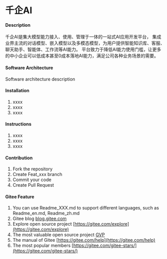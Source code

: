 # 千企AI

#### Description
千企AI是集大模型能力接入、使用、管理于一体的一站式AI应用开发平台， 集成业界主流的对话模型、嵌入模型以及多模态模型，为用户提供智能知识库、客服、聊天助手、智能体、工作流等AI能力。
平台致力于降低AI能力使用门槛，让更多的中小企业可以低成本甚至0成本落地AI能力，满足公司各种业务场景的需要。

#### Software Architecture
Software architecture description

#### Installation

1.  xxxx
2.  xxxx
3.  xxxx

#### Instructions

1.  xxxx
2.  xxxx
3.  xxxx

#### Contribution

1.  Fork the repository
2.  Create Feat_xxx branch
3.  Commit your code
4.  Create Pull Request


#### Gitee Feature

1.  You can use Readme\_XXX.md to support different languages, such as Readme\_en.md, Readme\_zh.md
2.  Gitee blog [blog.gitee.com](https://blog.gitee.com)
3.  Explore open source project [https://gitee.com/explore](https://gitee.com/explore)
4.  The most valuable open source project [GVP](https://gitee.com/gvp)
5.  The manual of Gitee [https://gitee.com/help](https://gitee.com/help)
6.  The most popular members  [https://gitee.com/gitee-stars/](https://gitee.com/gitee-stars/)
